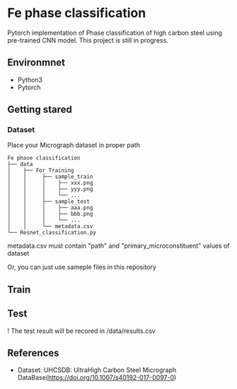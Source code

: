 # Fe phase classification

Pytorch implementation of Phase classification of high carbon steel using pre-trained CNN model.
This project is still in progress.

## Environmnet
- Python3
- Pytorch

## Getting stared
### Dataset
Place your Micrograph dataset in proper path

    Fe phase classification
    ├── data
    │    ├── For Training
    │    │     ├── sample_train
    │    │     │    ├── xxx.png
    │    │     │    ├── yyy.png
    │    │     │    └── ...
    │    │     ├── sample_test
    │    │     │    ├── aaa.png
    │    │     │    ├── bbb.png
    │    │     │    └── ...
    │    │     └── metadata.csv
    └── Resnet_classification.py

metadata.csv must contain "path" and "primary_microconstituent" values of dataset

Or, you can just use sameple files in this repository

## Train

## Test

! The test result will be recored in /data/results.csv

## References
- Dataset: UHCSDB: UltraHigh Carbon Steel Micrograph DataBase(https://doi.org/10.1007/s40192-017-0097-0)
